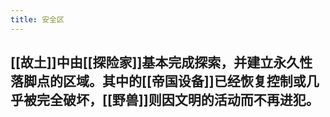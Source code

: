 ```yaml
---
title: 安全区
---
```


## [[故土]]中由[[探险家]]基本完成探索，并建立永久性落脚点的区域。其中的[[帝国设备]]已经恢复控制或几乎被完全破坏，[[野兽]]则因文明的活动而不再进犯。